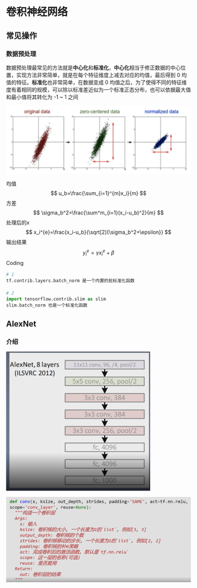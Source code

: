 # 卷积神经网络

## 常见操作

### 数据预处理

数据预处理最常⻅的方法就是**中心化**和**标准化**，**中心化**相当于修正数据的中心位置，实现方法非常简单，就是在每个特征维度上减去对应的均值，最后得到 0 均值的特征。**标准化**也非常简单，在数据变成 0 均值之后，为了使得不同的特征维度有着相同的规模，可以除以标准差近似为一个标准正态分布，也可以依据最大值和最小值将其转化为 -1 ~ 1 之间

![image-20200723112105089](.\imgs_11\1.png)

均值
$$
u_b=\frac{\sum_{i=1}^{m}x_i}{m}
$$
方差
$$
\sigma_b^2=\frac{\sum^m_{i=1}(x_i-u_b)^2}{m}
$$
处理后的x
$$
x_i^{e}=\frac{x_i-u_b}{\sqrt[2]{\sigma_b^2+\epsilon}}
$$
输出结果
$$
y_i^e=\gamma x_i^e+\beta
$$
Coding

```python
# 1
tf.contrib.layers.batch_norm 是一个内置的批标准化函数

# 2
import tensorflow.contrib.slim as slim
slim.batch_norm 也是一个标准化函数
```



## AlexNet

### 介绍

![image-20200724092324377](.\imgs_11\2.png)

![image-20200724092814261](.\imgs_11\image-20200724092814261.png)